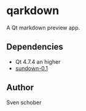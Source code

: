 # qarkdown

A Qt markdown preview app.

## Dependencies

- Qt 4.7.4 an higher
- [sundown-0.1](https://github.com/sschober/sundown)

## Author

Sven schober

